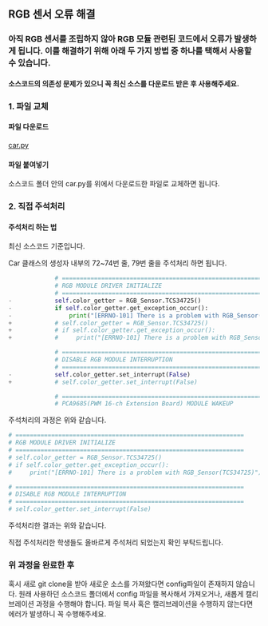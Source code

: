 ## RGB 센서 오류 해결

### 아직 RGB 센서를 조립하지 않아 RGB 모듈 관련된 코드에서 오류가 발생하게 됩니다. 이를 해결하기 위해 아래 두 가지 방법 중 하나를 택해서 사용할 수 있습니다.

#### 소스코드의 의존성 문제가 있으니 꼭 최신 소스를 다운로드 받은 후 사용해주세요.



### 1. 파일 교체

#### 파일 다운로드

[car.py](http://drive.google.com/uc?export=view&id=1wgkK9THNvltOTwxrq71eKghZ-PmtiSLg)



#### 파일 붙여넣기

소스코드 폴더 안의 car.py를 위에서 다운로드한 파일로 교체하면 됩니다.



### 2. 직접 주석처리

#### 주석처리 하는 법

최신 소스코드 기준입니다. 

Car 클래스의 생성자 내부의 72~74번 줄, 79번 줄을 주석처리 하면 됩니다.

```python
             # ================================================================
             # RGB MODULE DRIVER INITIALIZE
             # ================================================================
-            self.color_getter = RGB_Sensor.TCS34725()
-            if self.color_getter.get_exception_occur():
-                print("[ERRNO-101] There is a problem with RGB_Sensor(TCS34725)")
+            # self.color_getter = RGB_Sensor.TCS34725()
+            # if self.color_getter.get_exception_occur():
+            #     print("[ERRNO-101] There is a problem with RGB_Sensor(TCS34725)")

             # ================================================================
             # DISABLE RGB MODULE INTERRUPTION
             # ================================================================
-            self.color_getter.set_interrupt(False)
+            # self.color_getter.set_interrupt(False)

             # ================================================================
             # PCA9685(PWM 16-ch Extension Board) MODULE WAKEUP
```

주석처리의 과정은 위와 같습니다.

```python
# ================================================================
# RGB MODULE DRIVER INITIALIZE
# ================================================================
# self.color_getter = RGB_Sensor.TCS34725()
# if self.color_getter.get_exception_occur():
#     print("[ERRNO-101] There is a problem with RGB_Sensor(TCS34725)")

# ================================================================
# DISABLE RGB MODULE INTERRUPTION
# ================================================================
# self.color_getter.set_interrupt(False)
```

주석처리한 결과는 위와 같습니다.

직접 주석처리한 학생들도 올바르게 주석처리 되었는지 확인 부탁드립니다.



### 위 과정을 완료한 후

혹시 새로 git clone을 받아 새로운 소스를 가져왔다면 config파일이 존재하지 않습니다. 원래 사용하던 소스코드 폴더에서 config 파일을 복사해서 가져오거나, 새롭게 캘리브레이션 과정을 수행해야 합니다. 파일 복사 혹은 캘리브레이션을 수행하지 않는다면 에러가 발생하니 꼭 수행해주세요.